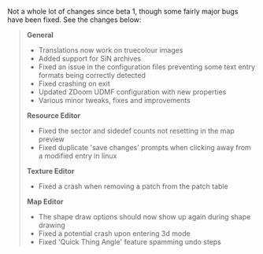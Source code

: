 Not a whole lot of changes since beta 1, though some fairly major bugs have been fixed. See the changes below:

> **General**
> * Translations now work on truecolour images
> * Added support for SiN archives
> * Fixed an issue in the configuration files preventing some text entry formats being correctly detected
> * Fixed crashing on exit
> * Updated ZDoom UDMF configuration with new properties
> * Various minor tweaks, fixes and improvements
> 
> **Resource Editor**
> * Fixed the sector and sidedef counts not resetting in the map preview
> * Fixed duplicate 'save changes' prompts when clicking away from a modified entry in linux
> 
> **Texture Editor**
> * Fixed a crash when removing a patch from the patch table
> 
> **Map Editor**
> * The shape draw options should now show up again during shape drawing
> * Fixed a potential crash upon entering 3d mode
> * Fixed 'Quick Thing Angle' feature spamming undo steps
